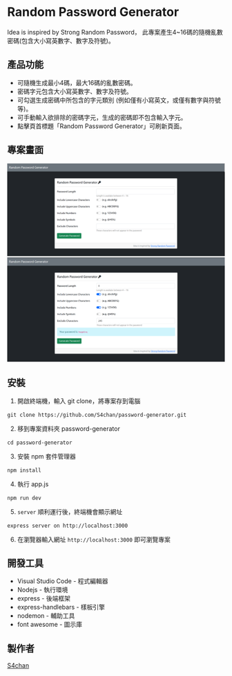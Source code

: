 # Random Password Generator

Idea is inspired by Strong Random Password，
此專案產生4~16碼的隨機亂數密碼(包含大小寫英數字、數字及符號)。

## 產品功能
+ 可隨機生成最小4碼，最大16碼的亂數密碼。
+ 密碼字元包含大小寫英數字、數字及符號。
+ 可勾選生成密碼中所包含的字元類別 (例如僅有小寫英文，或僅有數字與符號等)。
+ 可手動輸入欲排除的密碼字元，生成的密碼即不包含輸入字元。
+ 點擊頁首標題「Random Password Generator」可刷新頁面。

## 專案畫面
![Sample pictures](public/imgs/ES1.png)
![Sample pictures](public/imgs/ES2.png)

## 安裝
1. 開啟終端機，輸入 git clone，將專案存到電腦
```
git clone https://github.com/S4chan/password-generator.git
```
2. 移到專案資料夾 password-generator
```
cd password-generator
```
3. 安裝 npm 套件管理器
```
npm install
```
4. 執行 app.js
```
npm run dev
```
5. ```server``` 順利運行後，終端機會顯示網址
```
express server on http://localhost:3000
```
6. 在瀏覽器輸入網址 ```http://localhost:3000``` 即可瀏覽專案

## 開發工具
+ Visual Studio Code - 程式編輯器
+ Nodejs - 執行環境
+ express - 後端框架
+ express-handlebars - 樣板引擎
+ nodemon - 輔助工具
+ font awesome - 圖示庫

## 製作者
[S4chan](https://github.com/S4chan)
